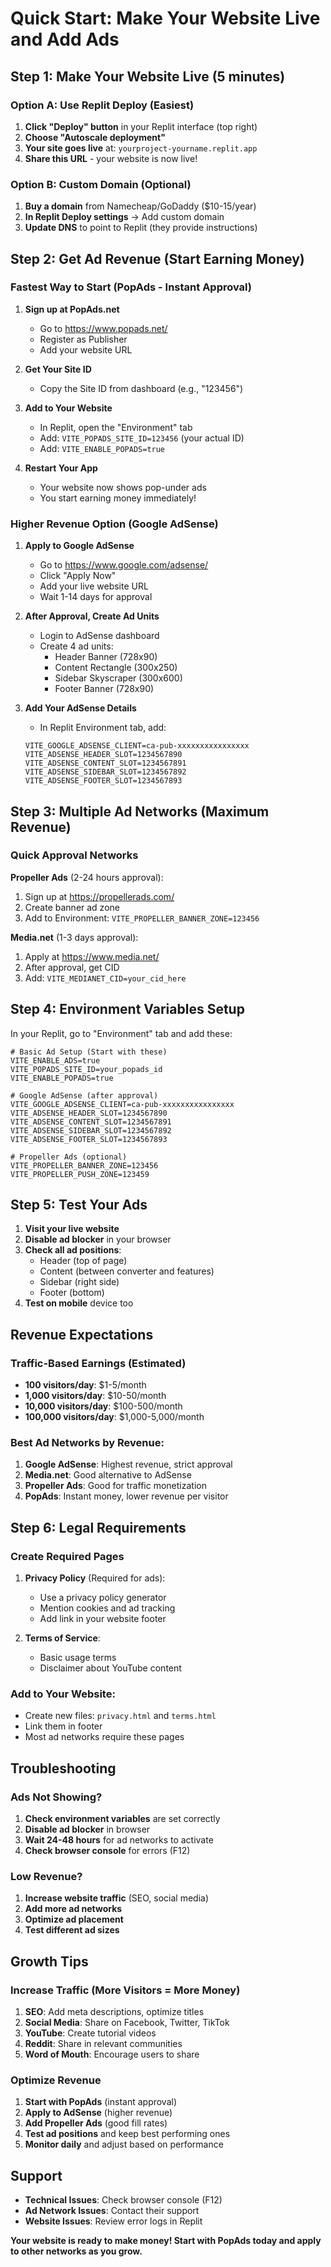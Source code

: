 # Quick Start: Make Your Website Live and Add Ads

## Step 1: Make Your Website Live (5 minutes)

### Option A: Use Replit Deploy (Easiest)
1. **Click "Deploy" button** in your Replit interface (top right)
2. **Choose "Autoscale deployment"**
3. **Your site goes live** at: `yourproject-yourname.replit.app`
4. **Share this URL** - your website is now live!

### Option B: Custom Domain (Optional)
1. **Buy a domain** from Namecheap/GoDaddy ($10-15/year)
2. **In Replit Deploy settings** → Add custom domain
3. **Update DNS** to point to Replit (they provide instructions)

## Step 2: Get Ad Revenue (Start Earning Money)

### Fastest Way to Start (PopAds - Instant Approval)

1. **Sign up at PopAds.net**
   - Go to https://www.popads.net/
   - Register as Publisher
   - Add your website URL

2. **Get Your Site ID**
   - Copy the Site ID from dashboard (e.g., "123456")

3. **Add to Your Website**
   - In Replit, open the "Environment" tab
   - Add: `VITE_POPADS_SITE_ID=123456` (your actual ID)
   - Add: `VITE_ENABLE_POPADS=true`

4. **Restart Your App**
   - Your website now shows pop-under ads
   - You start earning money immediately!

### Higher Revenue Option (Google AdSense)

1. **Apply to Google AdSense**
   - Go to https://www.google.com/adsense/
   - Click "Apply Now"
   - Add your live website URL
   - Wait 1-14 days for approval

2. **After Approval, Create Ad Units**
   - Login to AdSense dashboard
   - Create 4 ad units:
     - Header Banner (728x90)
     - Content Rectangle (300x250) 
     - Sidebar Skyscraper (300x600)
     - Footer Banner (728x90)

3. **Add Your AdSense Details**
   - In Replit Environment tab, add:
   ```
   VITE_GOOGLE_ADSENSE_CLIENT=ca-pub-xxxxxxxxxxxxxxxx
   VITE_ADSENSE_HEADER_SLOT=1234567890
   VITE_ADSENSE_CONTENT_SLOT=1234567891
   VITE_ADSENSE_SIDEBAR_SLOT=1234567892
   VITE_ADSENSE_FOOTER_SLOT=1234567893
   ```

## Step 3: Multiple Ad Networks (Maximum Revenue)

### Quick Approval Networks

**Propeller Ads** (2-24 hours approval):
1. Sign up at https://propellerads.com/
2. Create banner ad zone
3. Add to Environment: `VITE_PROPELLER_BANNER_ZONE=123456`

**Media.net** (1-3 days approval):
1. Apply at https://www.media.net/
2. After approval, get CID
3. Add: `VITE_MEDIANET_CID=your_cid_here`

## Step 4: Environment Variables Setup

In your Replit, go to "Environment" tab and add these:

```
# Basic Ad Setup (Start with these)
VITE_ENABLE_ADS=true
VITE_POPADS_SITE_ID=your_popads_id
VITE_ENABLE_POPADS=true

# Google AdSense (after approval)
VITE_GOOGLE_ADSENSE_CLIENT=ca-pub-xxxxxxxxxxxxxxxx
VITE_ADSENSE_HEADER_SLOT=1234567890
VITE_ADSENSE_CONTENT_SLOT=1234567891
VITE_ADSENSE_SIDEBAR_SLOT=1234567892
VITE_ADSENSE_FOOTER_SLOT=1234567893

# Propeller Ads (optional)
VITE_PROPELLER_BANNER_ZONE=123456
VITE_PROPELLER_PUSH_ZONE=123459
```

## Step 5: Test Your Ads

1. **Visit your live website**
2. **Disable ad blocker** in your browser
3. **Check all ad positions**:
   - Header (top of page)
   - Content (between converter and features)
   - Sidebar (right side)
   - Footer (bottom)
4. **Test on mobile** device too

## Revenue Expectations

### Traffic-Based Earnings (Estimated)
- **100 visitors/day**: $1-5/month
- **1,000 visitors/day**: $10-50/month  
- **10,000 visitors/day**: $100-500/month
- **100,000 visitors/day**: $1,000-5,000/month

### Best Ad Networks by Revenue:
1. **Google AdSense**: Highest revenue, strict approval
2. **Media.net**: Good alternative to AdSense
3. **Propeller Ads**: Good for traffic monetization
4. **PopAds**: Instant money, lower revenue per visitor

## Step 6: Legal Requirements

### Create Required Pages

1. **Privacy Policy** (Required for ads):
   - Use a privacy policy generator
   - Mention cookies and ad tracking
   - Add link in your website footer

2. **Terms of Service**:
   - Basic usage terms
   - Disclaimer about YouTube content

### Add to Your Website:
- Create new files: `privacy.html` and `terms.html`
- Link them in footer
- Most ad networks require these pages

## Troubleshooting

### Ads Not Showing?
1. **Check environment variables** are set correctly
2. **Disable ad blocker** in browser
3. **Wait 24-48 hours** for ad networks to activate
4. **Check browser console** for errors (F12)

### Low Revenue?
1. **Increase website traffic** (SEO, social media)
2. **Add more ad networks**
3. **Optimize ad placement**
4. **Test different ad sizes**

## Growth Tips

### Increase Traffic (More Visitors = More Money)
1. **SEO**: Add meta descriptions, optimize titles
2. **Social Media**: Share on Facebook, Twitter, TikTok
3. **YouTube**: Create tutorial videos
4. **Reddit**: Share in relevant communities
5. **Word of Mouth**: Encourage users to share

### Optimize Revenue
1. **Start with PopAds** (instant approval)
2. **Apply to AdSense** (higher revenue)
3. **Add Propeller Ads** (good fill rates)
4. **Test ad positions** and keep best performing ones
5. **Monitor daily** and adjust based on performance

## Support

- **Technical Issues**: Check browser console (F12)
- **Ad Network Issues**: Contact their support
- **Website Issues**: Review error logs in Replit

**Your website is ready to make money! Start with PopAds today and apply to other networks as you grow.**
